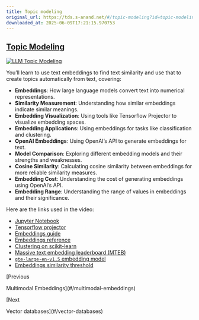 ```yaml
---
title: Topic modeling
original_url: https://tds.s-anand.net/#/topic-modeling?id=topic-modeling
downloaded_at: 2025-06-09T17:21:15.970753
---
```

[Topic Modeling](#/topic-modeling?id=topic-modeling)
----------------------------------------------------

[![LLM Topic Modeling](https://i.ytimg.com/vi_webp/eQUNhq91DlI/sddefault.webp)](https://youtu.be/eQUNhq91DlI)

You’ll learn to use text embeddings to find text similarity and use that to create topics automatically from text, covering:

* **Embeddings**: How large language models convert text into numerical representations.
* **Similarity Measurement**: Understanding how similar embeddings indicate similar meanings.
* **Embedding Visualization**: Using tools like Tensorflow Projector to visualize embedding spaces.
* **Embedding Applications**: Using embeddings for tasks like classification and clustering.
* **OpenAI Embeddings**: Using OpenAI’s API to generate embeddings for text.
* **Model Comparison**: Exploring different embedding models and their strengths and weaknesses.
* **Cosine Similarity**: Calculating cosine similarity between embeddings for more reliable similarity measures.
* **Embedding Cost**: Understanding the cost of generating embeddings using OpenAI’s API.
* **Embedding Range**: Understanding the range of values in embeddings and their significance.

Here are the links used in the video:

* [Jupyter Notebook](https://colab.research.google.com/drive/15L075RLrwXkxa29EGT-1sNm_dqJRBTe_)
* [Tensorflow projector](https://projector.tensorflow.org/)
* [Embeddings guide](https://platform.openai.com/docs/guides/embeddings)
* [Embeddings reference](https://platform.openai.com/docs/api-reference/embeddings)
* [Clustering on scikit-learn](https://scikit-learn.org/stable/modules/clustering.html)
* [Massive text embedding leaderboard (MTEB)](https://huggingface.co/spaces/mteb/leaderboard)
* [`gte-large-en-v1.5` embedding model](https://huggingface.co/Alibaba-NLP/gte-large-en-v1.5)
* [Embeddings similarity threshold](https://www.s-anand.net/blog/embeddings-similarity-threshold/)

[Previous

Multimodal Embeddings](#/multimodal-embeddings)

[Next

Vector databases](#/vector-databases)